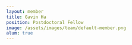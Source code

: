 ```yaml
---
layout: member
title: Gavin Ha
position: Postdoctoral Fellow
image: /assets/images/team/default-member.png
alum: true
---
```

